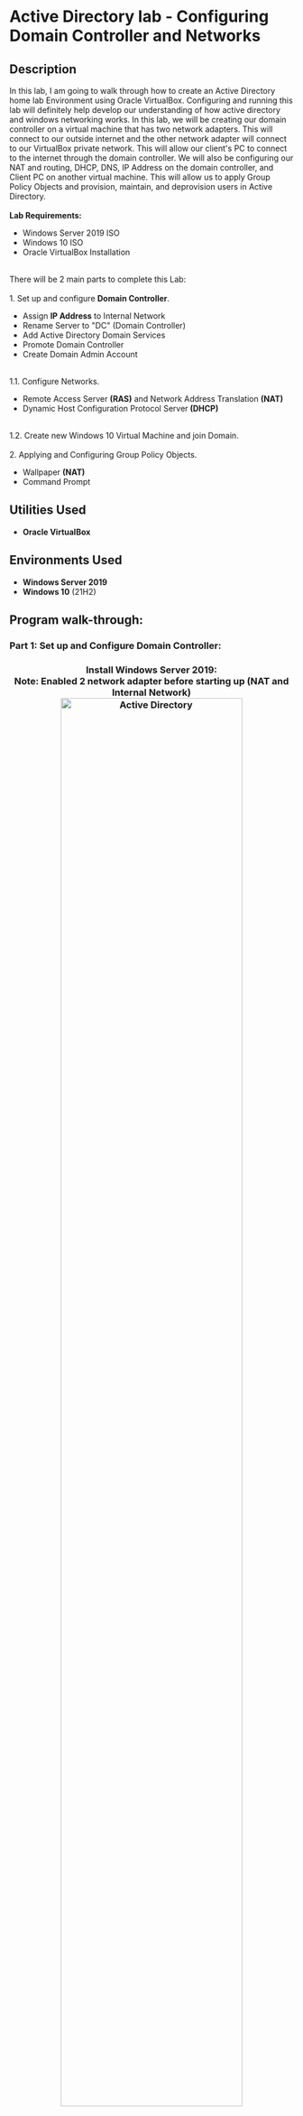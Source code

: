 <h1>Active Directory lab - Configuring Domain Controller and Networks</h1>

<h2>Description</h2>
In this lab, I am going to walk through how to create an Active Directory home lab Environment using Oracle VirtualBox. Configuring and running this lab will definitely help develop our understanding of how active directory and windows networking works. In this lab, we will be creating our domain controller on a virtual machine that has two network adapters. This will connect to our outside internet and the other network adapter will connect to our VirtualBox private network. This will allow our client's PC to connect to the internet through the domain controller. We will also be configuring our NAT and routing, DHCP, DNS, IP Address on the domain controller, and Client PC on another virtual machine. This will allow us to apply Group Policy Objects and provision, maintain, and deprovision users in Active Directory.
 <br/>
 <br/>
 <b>Lab Requirements:</b>
  <ul>
    <li>  Windows Server 2019 ISO </li>
    <li>  Windows 10 ISO </li>
    <li>  Oracle VirtualBox Installation </li>    
  </ul>
<br/>
There will be 2 main parts to complete this Lab:
<br/>
<br/>
1. Set up and configure <B>Domain Controller</B>.
<br/>
  <ul>
    <li> Assign <B>IP Address</B> to Internal Network </li>
    <li> Rename Server to "DC" (Domain Controller) </li>
    <li> Add Active Directory Domain Services </li>
    <li> Promote Domain Controller </li>
    <li> Create Domain Admin Account </li>   
  </ul>
<br/>
1.1. Configure Networks.
  <ul>
    <li> Remote Access Server <B>(RAS)</B> and Network Address Translation <B> (NAT)</B> </li>
    <li> Dynamic Host Configuration Protocol Server<B> (DHCP)</B> </li>
  </ul>
<br/>
1.2. Create new Windows 10 Virtual Machine and join Domain.
<br />
<br />
2. Applying and Configuring Group Policy Objects.
  <ul>
    <li> Wallpaper <B> (NAT)</B> </li>
    <li> Command Prompt <B> </B> </li>
  </ul>
 <h2> Utilities Used </h2>
  <ul>
    <li> <b>Oracle VirtualBox</b> </li>
  </ul>
<h2>Environments Used </h2>
  <ul>
    <li> <b>Windows Server 2019</b> </li>
    <li> <b>Windows 10</b> (21H2) </li>
  </ul>



<h2>Program walk-through:</h2>

<h3>Part 1: Set up and Configure Domain Controller:<h3>

<p align="center">
Install Windows Server 2019:
<br/>
Note: Enabled 2 network adapter before starting up (NAT and Internal Network)
<br/>
<img src="https://imgur.com/Ql6Dp97.png" height="80%" width="80%" alt="Active Directory"/>
<br />
<br />
Assign IP Address (172.16.0.1), Subnet Mask (255.255.255.0), and Preferred DNS (127.0.0.1) to Internal Network:  <br/>
<img src="https://imgur.com/ADSxZOl.png" height="80%" width="80%" alt="Active Directory"/>
<br />
<br />
Rename PC to "DC" (Domain Controller), then restart:  <br/>
<img src="https://imgur.com/bCO6g4l.png" height="80%" width="80%" alt="Active Directory"/>
<br />
<br />
Add Features and Roles: Active Directory Domain Services:  <br/>
<img src="https://imgur.com/xl1leju.png" height="80%" width="80%" alt="Active Directory"/>
<br />
<br />
Promote Domain Controller (Herlabs.com):  <br/>
<img src="https://imgur.com/JV3nZHa.png" height="80%" width="80%" alt="Active Directory"/>
<br />
<br />
Create User in New Organizational Unit (ADMINS_):  <br/>
<img src="https://imgur.com/HGjXS9Y.png" height="80%" width="80%" alt="Active Directory"/>
<br />
<br />
Promote User to Domain Admin Account (Member of Domain Admins), then sign into New Domain Admin Account:  <br/>
<img src="https://imgur.com/bZht3Tk.png" height="80%" width="80%" alt="Active Directory"/>
<br />
<br />

<h3>Part 1.1: Configure Networks (RAS/NAT ,DHCP):<h3>
<p align="center">
Install and Configure Remote Access Service (Add Roles and Feature):
<br/>
Add Feature "Remote Access" in Server Roles, then add Feature "Routing" and "DirectAccess and VPN (RAS)" in Roles Services, then Install: <br>
<img src="https://imgur.com/bZht3Tk.png" height="80%" width="80%" alt="Active Directory"/>
<br />
<br />
Configure and Enable Routing and Remote Access, Select "NAT", then Select Internet (DON'T Select Internal Network), Finish Configuration: <br>
<img src="https://imgur.com/dpwGi5s.png" height="80%" width="80%" alt="Active Directory"/>
<br />
<br />
Install DHCP Server in Add Roles and Feature, then Configure (Create New Scope in IPv4):<br/>
Scope Name: 172.16.0.100-200<br>
<img src="https://imgur.com/TnNySjD.png" height="80%" width="80%" alt="Active Directory"/>
<br />
<br />
Configure Start (172.16.0.100) and End (172.16.0.200) IP Address, and Subnet Mask (255.255.255.0):<br/>
<img src="https://imgur.com/RhyBLK9.png" height="80%" width="80%" alt="Active Directory"/>
<br />
<br />
Set Lease Duration (3 days for this Lab):<br/>
<img src="https://imgur.com/liBFyqF.png" height="80%" width="80%" alt="Active Directory"/>
<br />
<br />
Add IP Address to Router (Default Gateway):<br/>
<img src="https://imgur.com/LzREENM.png" height="80%" width="80%" alt="Active Directory"/>
<br />
<br />
Activate Scope and Authorize:<br/>
<img src="https://imgur.com/G7zu3DE.png" height="80%" width="80%" alt="Active Directory"/>
<br />
<br />


<h3>Part 1.2: Create new Windows 10 Virtual Machine and join Domain:<h3>
<p align="center">
Set up Windows 10 (New VM), Verify IP Address for 172.16.0.100 on Command Prompt, then Ping www.google.com to verify network connection.
<br/>
Note: Network Adapter set to Internal Network
<img src="https://imgur.com/D5NEYXr.png" height="80%" width="80%" alt="Active Directory"/>
<br />
<br />
Rename PC to "Client1" and join Domain (Herlabs.com).
<img src="https://imgur.com/B2FtoKf.png" height="80%" width="80%" alt="Active Directory"/>
<br />
<br />

<img src="https://imgur.com/PtFB6V8.png" height="80%" width="80%" alt="Active Directory"/>
<br />
<br />


<h3>Results: Look up Address Lease to Client1 on Domain Controller (Herlabs.com)</h3>
 <p align="center">
<img src="https://imgur.com/STMkoaG.png" height="80%" width="80%" alt="Active Directory"/>
<br />
<br />

<h3>Part 2: Apply and Configuring Group Policy Objects for Software Deployment (Google Chrome and Microsoft Teams)<h3>
<p align="center">
Create Group "Software Deployment" under Users in domain (Herlabs.com), then add PC workstations as members (in this case, its "Client1"):
<p align="center">
<img src="https://imgur.com/H6uJWBd.png" height="80%" width="80%" alt="Active Directory"/>
<br />
<br />
<p align="center">
Make new file called "Software" with MSI installers files and share folders with "Authenticated Users". Give permission for "Full" control.
(Have MSI installers in a file before this step)
<p align="center">
<img src="https://imgur.com/wsAFBpN.png" height="80%" width="80%" alt="Active Directory"/>
<br />
<br />
Add security group "Software Deployment" to security tab:
<p align="center">
<img src="https://imgur.com/g9kS42J.png" height="80%" width="80%" alt="Active Directory"/>
<br />
<br />
Create Group Policy Object in Domain (Herlabs.com), edit, go to Computer Configuration -> Policies -> Software Settings -> Software Installation. Then right click new packages on Software Installation, then find MSI installer files, open, then add them in:
<p align="center">
<img src="https://imgur.com/8jyjs6G.png" height="80%" width="80%" alt="Active Directory"/>
<br />
<br />
Remove "Authenticated Users" in "Security Filtering", then add Security Group, "Software Deployment":
<p align="center">
<img src="https://imgur.com/orGCgEh.png" height="80%" width="80%" alt="Active Directory"/>
<br />
<br />
Login to workstation "Client1" with a created user to verify software:
<p align="center">
<img src="https://imgur.com/KEfbpf0.png" height="80%" width="80%" alt="Active Directory"/>
<br />
<br />
<p align="center">
Configure Group Policy Object to change desktop background:
<p align="center">
<img src="https://imgur.com/KWQ6awT.png" height="80%" width="80%" alt="Active Directory"/>
<br />
<br />
 
 
 
 
<!--
 ```diff
- text in red
+ text in green
! text in orange
# text in gray
@@ text in purple (and bold)@@
